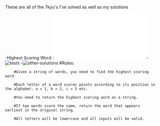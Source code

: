 These are all of the 7kyu's I've solved as well as my solutions

-Highest Scoring Word
    -![solution](./6kyujs/highest-scoring-word.js)
    -![tests](./6kyujs/highest-scoring-word.test)
    -![other-solutions](https://www.codewars.com/kata/57eb8fcdf670e99d9b000272/solutions/javascript/all/best_practice)
    #Rules:

        #Given a string of words, you need to find the highest scoring word.

        #Each letter of a word scores points according to its position in the alphabet: a = 1, b = 2, c = 3 etc.

        #You need to return the highest scoring word as a string.

        #If two words score the same, return the word that appears earliest in the original string.

        #All letters will be lowercase and all inputs will be valid.